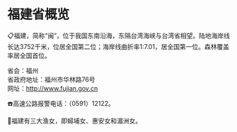 # 福建省概览  
📋福建，简称“闽”，位于我国东南沿海，东隔台湾海峡与台湾省相望。陆地海岸线长达3752千米，位居全国第二位；海岸线曲折率1∶7.01，居全国第一位。森林覆盖率居全国首位。   
  
省会：福州  
省政府地址：福州市华林路76号  
网址：http://www.fujian.gov.cn  
  
☎️高速公路报警电话：（0591）12122。   
  
🧭福建有三大渔女，即蟳埔女、惠安女和湄洲女。   
